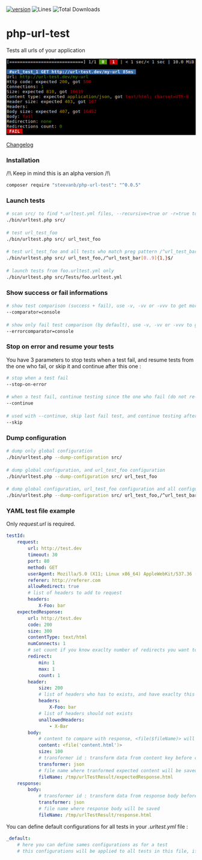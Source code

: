 [![version](https://img.shields.io/badge/alpha-0.0.5-red.svg)](https://github.com/steevanb/php-url-test/tree/0.0.5)
![Lines](https://img.shields.io/badge/code%20lines-2861-green.svg)
![Total Downloads](https://poser.pugx.org/steevanb/php-url-test/downloads)

php-url-test
============

Tests all urls of your application

![Url test](example.jpg)

[Changelog](changelog.md)

### Installation

/!\ Keep in mind this is an alpha version /!\

```bash
composer require "steevanb/php-url-test": "^0.0.5"
```

### Launch tests

```bash
# scan src/ to find *.urltest.yml files, --recursive=true or -r=true to do it recursively
./bin/urltest.php src/

# test url_test_foo
./bin/urltest.php src/ url_test_foo

# test url_test_foo and all tests who match preg pattern /^url_test_bar[0..9]{1,}$/
./bin/urltest.php src/ url_test_foo,/^url_test_bar[0..9]{1,}$/

# launch tests from foo.urltest.yml only
./bin/urltest.php src/Tests/foo.urltest.yml
```

### Show success or fail informations

```bash
# show test comparison (success + fail), use -v, -vv or -vvv to get more informations
--comparator=console

# show only fail test comparison (by default), use -v, -vv or -vvv to get more informations
--errorcomparator=console
```

### Stop on error and resume your tests

You have 3 parameters to stop tests when a test fail, and resume tests from the one who fail, or skip it and continue after this one :

```bash
# stop when a test fail
--stop-on-error

# when a test fail, continue testing since the one who fail (do not re-test previous ones)
--continue

# used with --continue, skip last fail test, and continue testing after this one (do not re-test previous ones)
--skip
```

### Dump configuration

```bash
# dump only global configuration
./bin/urltest.php --dump-configuration src/

# dump global configuration, and url_test_foo configuration
./bin/urltest.php --dump-configuration src/ url_test_foo

# dump global configuration, url_test_foo configuration and all configurations who id match preg pattern /^url_test_bar[0..9]{1,}$/
./bin/urltest.php --dump-configuration src/ url_test_foo,/^url_test_bar[0..9]{1,}$/
```

### YAML test file example

Only _request.url_ is required.

```yaml
testId:
    request:
        url: http://test.dev
        timeout: 30
        port: 80
        method: GET
        userAgent: Mozilla/5.0 (X11; Linux x86_64) AppleWebKit/537.36 (KHTML, like Gecko) Chrome/56.0.2924.87 Safari/537.36
        referer: http://referer.com
        allowRedirect: true
        # list of headers to add to request
        headers:
            X-Foo: bar
    expectedResponse:
        url: http://test.dev
        code: 200
        size: 300
        contentType: text/html
        numConnects: 1
        # set count if you know exaclty number of redirects you want to test, or min/max
        redirect:
            min: 1
            max: 1
            count: 1
        header:
            size: 200
            # list of headers who has to exists, and have exaclty this value
            headers:
                X-Foo: bar
            # list of headers should not exists
            unallowedHeaders:
                - X-Bar
        body:
            # content to compare with response, <file($fileName)> will get content of $fileName
            content: <file('content.html')>
            size: 100
            # transformer id : transform data from content key before comparing it to response
            transformer: json
            # file name where tranformed expected content will be saved, if you need to test your transformer for example
            fileName: /tmp/urlTestResult/expectedResponse.html
    response:
        body:
            # transformer id : transform data from response body before comparing it to expected response
            transformer: json
            # file name where response body will be saved
            fileName: /tmp/urlTestResult/response.html
```

You can define default configurations for all tests in your _.urltest.yml_ file :
```yaml
_default:
    # here you can define sames configurations as for a test
    # this configurations will be applied to all tests in this file, if value is not defined, null or ~
```
